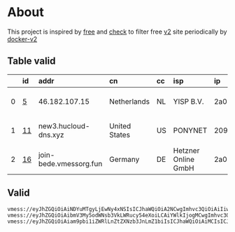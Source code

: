 
# About

This project is inspired by [free](https://github.com/freefq/free) and [check](https://github.com/yeahwu/check) to filter free [v2](https://github.com/v2fly/v2ray-core) site periodically by [docker-v2](https://hub.docker.com/r/v2ray/official)

    

## Table valid
|    | id                   | addr                   | cn            | cc   | isp                 | ip                                  | chatgpt          |
|---:|:---------------------|:-----------------------|:--------------|:-----|:--------------------|:------------------------------------|:-----------------|
|  0 | [5](config/5.json)   | 46.182.107.15          | Netherlands   | NL   | YISP B.V.           | 2a02:2a38:1:2796:ec4:7aff:fe81:77ba | Yes (Region: NL) |
|  1 | [11](config/11.json) | new3.hucloud-dns.xyz   | United States | US   | PONYNET             | 209.141.33.7                        | Yes (Region: US) |
|  2 | [16](config/16.json) | join-bede.vmessorg.fun | Germany       | DE   | Hetzner Online GmbH | 2a01:4f8:192:348a::2                | Yes (Region: DE) |

## Valid
```
vmess://eyJhZGQiOiAiNDYuMTgyLjEwNy4xNSIsICJhaWQiOiA2NCwgImhvc3QiOiAiIiwgImlkIjogIjQxODA0OGFmLWEyOTMtNGI5OS05YjBjLTk4Y2EzNTgwZGQyNCIsICJuZXQiOiAidGNwIiwgInBhdGgiOiAiIiwgInBvcnQiOiA1MTMzMiwgInBzIjogImdpdGh1Yi5jb20vZnJlZWZxIC0gXHU4Mzc3XHU1MTcwICA1IiwgInRscyI6ICIiLCAidHlwZSI6ICJhdXRvIiwgInNlY3VyaXR5IjogImF1dG8iLCAic2tpcC1jZXJ0LXZlcmlmeSI6IHRydWUsICJzbmkiOiAiIn0=
vmess://eyJhZGQiOiAibmV3My5odWNsb3VkLWRucy54eXoiLCAiYWlkIjogMCwgImhvc3QiOiAiIiwgImlkIjogIjFjOGFkM2YyLTgzNWMtNGZkYS1iOWI2LTg4MWQzY2FkZmQ4ZSIsICJuZXQiOiAid3MiLCAicGF0aCI6ICIiLCAicG9ydCI6IDQ0MywgInBzIjogImdpdGh1Yi5jb20vZnJlZWZxIC0gXHU3ZjhlXHU1NmZkQ2xvdWRGbGFyZVx1NTE2Y1x1NTNmOENETlx1ODI4Mlx1NzBiOSAxMSIsICJ0bHMiOiAidGxzIiwgInR5cGUiOiAiYXV0byIsICJzZWN1cml0eSI6ICJhdXRvIiwgInNraXAtY2VydC12ZXJpZnkiOiB0cnVlLCAic25pIjogIiJ9
vmess://eyJhZGQiOiAiam9pbi1iZWRlLnZtZXNzb3JnLmZ1biIsICJhaWQiOiAiMCIsICJob3N0IjogIiIsICJpZCI6ICI5NDY0NTYxMy1kYWI0LTQxZjItYmM0OC02YWE1ZmNmYjkxMTkiLCAibmV0IjogIndzIiwgInBhdGgiOiAiLyIsICJwb3J0IjogIjgwIiwgInBzIjogImdpdGh1Yi5jb20vZnJlZWZxIC0gXHU5YTZjXHU2NzY1XHU4OTdmXHU0ZTlhVG1uZXRcdTU5MjdcdTlhNmNcdTc1MzVcdThiYWYgMTYiLCAic2N5IjogImF1dG8iLCAic25pIjogIiIsICJ0bHMiOiAiIiwgInR5cGUiOiAiIiwgInYiOiAiMiJ9
```

